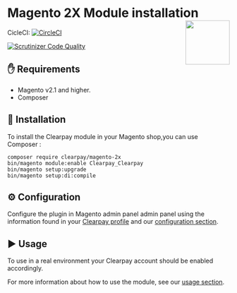 # Magento 2X Module installation <img src="https://developer.clearpay.com/logos/clearpay_rgb_color.png" width="100" align="right">

CicleCI: [![CircleCI](https://circleci.com/gh/clearpay/magento-2X/tree/master.svg?style=svg)](https://circleci.com/gh/clearpay/magento-2X/tree/master)

<!--
[![Latest Stable Version](https://poser.pugx.org/clearpay/magento-2x/v/stable)](https://packagist.org/packages/clearpay/magento-2x)
[![composer.lock](https://poser.pugx.org/clearpay/magento-2x/composerlock)](https://packagist.org/packages/clearpay/magento-2x)
-->
[![Scrutinizer Code Quality](https://scrutinizer-ci.com/g/clearpay/magento-2x/badges/quality-score.png?b=master)](https://scrutinizer-ci.com/g/clearpay/magento-2x/?branch=master)

## :hand: Requirements
 * Magento v2.1 and higher.
 * Composer

## :floppy_disk: Installation
To install the Clearpay module in your Magento shop,you can use Composer  :  
```shell
composer require clearpay/magento-2x
bin/magento module:enable Clearpay_Clearpay
bin/magento setup:upgrade
bin/magento setup:di:compile
```

## :gear: Configuration
Configure the plugin in Magento admin panel admin panel using the information found in your [Clearpay profile](https://bo.clearpay.com/shop) and our [configuration section](/Documentation/configuration.md).

## :arrow_forward: Usage
To use in a real environment your Clearpay account should be enabled accordingly.

For more information about how to use the module, see our [usage section](/Documentation/usage.md).
